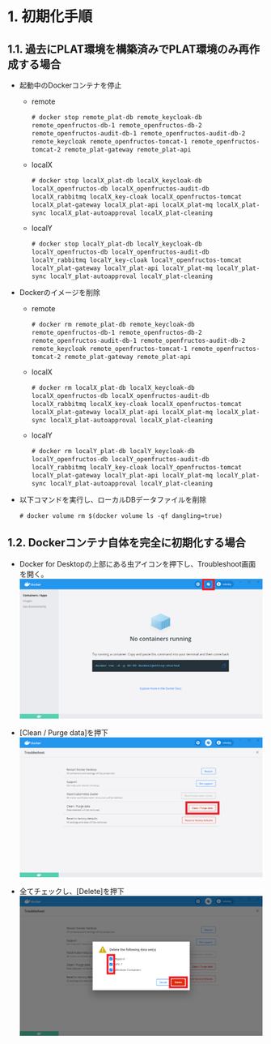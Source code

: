 # 1. 初期化手順
## 1.1. 過去にPLAT環境を構築済みでPLAT環境のみ再作成する場合
- 起動中のDockerコンテナを停止  
  - remote  
    ```
    # docker stop remote_plat-db remote_keycloak-db remote_openfructos-db-1 remote_openfructos-db-2 remote_openfructos-audit-db-1 remote_openfructos-audit-db-2 remote_keycloak remote_openfructos-tomcat-1 remote_openfructos-tomcat-2 remote_plat-gateway remote_plat-api
    ```

  - localX
    ```
    # docker stop localX_plat-db localX_keycloak-db localX_openfructos-db localX_openfructos-audit-db localX_rabbitmq localX_key-cloak localX_openfructos-tomcat localX_plat-gateway localX_plat-api localX_plat-mq localX_plat-sync localX_plat-autoapproval localX_plat-cleaning
    ```

  - localY
    ```
    # docker stop localY_plat-db localY_keycloak-db localY_openfructos-db localY_openfructos-audit-db localY_rabbitmq localY_key-cloak localY_openfructos-tomcat localY_plat-gateway localY_plat-api localY_plat-mq localY_plat-sync localY_plat-autoapproval localY_plat-cleaning
    ```

- Dockerのイメージを削除
  - remote  
     ```
    # docker rm remote_plat-db remote_keycloak-db remote_openfructos-db-1 remote_openfructos-db-2 remote_openfructos-audit-db-1 remote_openfructos-audit-db-2 remote_keycloak remote_openfructos-tomcat-1 remote_openfructos-tomcat-2 remote_plat-gateway remote_plat-api
    ```

  - localX
    ```
    # docker rm localX_plat-db localX_keycloak-db localX_openfructos-db localX_openfructos-audit-db localX_rabbitmq localX_key-cloak localX_openfructos-tomcat localX_plat-gateway localX_plat-api localX_plat-mq localX_plat-sync localX_plat-autoapproval localX_plat-cleaning
    ```

  - localY
    ```
    # docker rm localY_plat-db localY_keycloak-db localY_openfructos-db localY_openfructos-audit-db localY_rabbitmq localY_key-cloak localY_openfructos-tomcat localY_plat-gateway localY_plat-api localY_plat-mq localY_plat-sync localY_plat-autoapproval localY_plat-cleaning
    ```

- 以下コマンドを実行し、ローカルDBデータファイルを削除
  ```
  # docker volume rm $(docker volume ls -qf dangling=true)
  ```

## 1.2. Dockerコンテナ自体を完全に初期化する場合
   - Docker for Desktopの上部にある虫アイコンを押下し、Troubleshoot画面を開く。  
   ![image.png](../../.attachments/image-fae3f9dd-ebba-4110-abcb-b05d8edea370.png)  

   - [Clean / Purge data]を押下  
   ![image.png](../../.attachments/image-009f8087-367b-45da-b66d-7b38ecae8c3d.png)  

   - 全てチェックし、[Delete]を押下  
   ![image.png](../../.attachments/image-9148308a-a4e9-45f6-9a39-89760e5c3838.png)  
